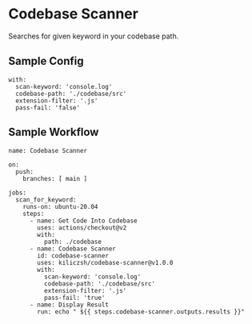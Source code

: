 # Codebase Scanner

Searches for given keyword in your codebase path.

## Sample Config

```
with:
  scan-keyword: 'console.log'
  codebase-path: './codebase/src'
  extension-filter: '.js'
  pass-fail: 'false'
```

## Sample Workflow


```
name: Codebase Scanner

on:
  push:
    branches: [ main ]

jobs:
  scan_for_keyword:
    runs-on: ubuntu-20.04
    steps:
      - name: Get Code Into Codebase
        uses: actions/checkout@v2
        with:
          path: ./codebase
      - name: Codebase Scanner
        id: codebase-scanner
        uses: kiliczsh/codebase-scanner@v1.0.0
        with:
          scan-keyword: 'console.log'
          codebase-path: './codebase/src'
          extension-filter: '.js'
          pass-fail: 'true'
      - name: Display Result
        run: echo " ${{ steps.codebase-scanner.outputs.results }}"


```
